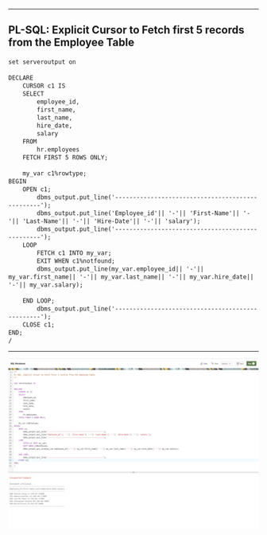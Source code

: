 --------------------------------------------------------------------------------
PL-SQL: Explicit Cursor to Fetch first 5 records from the Employee Table
--------------------------------------------------------------------------------

    set serveroutput on

    DECLARE
        CURSOR c1 IS
        SELECT
            employee_id,
            first_name,
            last_name,
            hire_date,
            salary
        FROM
            hr.employees
        FETCH FIRST 5 ROWS ONLY;

        my_var c1%rowtype;
    BEGIN
        OPEN c1;
            dbms_output.put_line('-------------------------------------------------');
            dbms_output.put_line('Employee_id'|| '-'|| 'First-Name'|| '-'|| 'Last-Name'|| '-'|| 'Hire-Date'|| '-'|| 'salary');
            dbms_output.put_line('-------------------------------------------------');
        LOOP
            FETCH c1 INTO my_var;
            EXIT WHEN c1%notfound;
            dbms_output.put_line(my_var.employee_id|| '-'|| my_var.first_name|| '-'|| my_var.last_name|| '-'|| my_var.hire_date|| '-'|| my_var.salary);

        END LOOP;
            dbms_output.put_line('-------------------------------------------------');
        CLOSE c1;
    END;
    /

--------------------------------------------------------------------------------

![!](../../../../Assets/Oracle/Explicit-Cursor-to-Fetch-first-5-rows-from-table.PNG)
